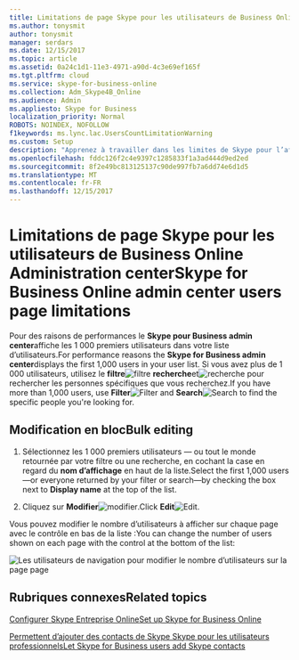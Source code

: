 ```yaml
---
title: Limitations de page Skype pour les utilisateurs de Business Online Administration center
ms.author: tonysmit
author: tonysmit
manager: serdars
ms.date: 12/15/2017
ms.topic: article
ms.assetid: 0a24c1d1-11e3-4971-a90d-4c3e69ef165f
ms.tgt.pltfrm: cloud
ms.service: skype-for-business-online
ms.collection: Adm_Skype4B_Online
ms.audience: Admin
ms.appliesto: Skype for Business
localization_priority: Normal
ROBOTS: NOINDEX, NOFOLLOW
f1keywords: ms.lync.lac.UsersCountLimitationWarning
ms.custom: Setup
description: "Apprenez à travailler dans les limites de Skype pour l’affichage de l’administrateur Business en ligne des utilisateurs. "
ms.openlocfilehash: fddc126f2c4e9397c1285833f1a3ad444d9ed2ed
ms.sourcegitcommit: 8f2e49bc813125137c90de997fb7a6dd74e6d1d5
ms.translationtype: MT
ms.contentlocale: fr-FR
ms.lasthandoff: 12/15/2017
---
```

# <a name="skype-for-business-online-admin-center-users-page-limitations"></a><span data-ttu-id="0d774-103">Limitations de page Skype pour les utilisateurs de Business Online Administration center</span><span class="sxs-lookup"><span data-stu-id="0d774-103">Skype for Business Online admin center users page limitations</span></span>

<span data-ttu-id="0d774-104">Pour des raisons de performances le **Skype pour Business admin center**affiche les 1 000 premiers utilisateurs dans votre liste d’utilisateurs.</span><span class="sxs-lookup"><span data-stu-id="0d774-104">For performance reasons the **Skype for Business admin center**displays the first 1,000 users in your user list.</span></span> <span data-ttu-id="0d774-105">Si vous avez plus de 1 000 utilisateurs, utilisez le **filtre**![filtre](../images/d360528a-a05a-4f0d-a7fd-25a6c696206a.png) **recherche**et![recherche](../images/5cc29d50-4eec-48a4-bdad-bbeae230f9ae.png) pour rechercher les personnes spécifiques que vous recherchez.</span><span class="sxs-lookup"><span data-stu-id="0d774-105">If you have more than 1,000 users, use **Filter**![Filter](../images/d360528a-a05a-4f0d-a7fd-25a6c696206a.png) and **Search**![Search](../images/5cc29d50-4eec-48a4-bdad-bbeae230f9ae.png) to find the specific people you're looking for.</span></span>
  
## <a name="bulk-editing"></a><span data-ttu-id="0d774-106">Modification en bloc</span><span class="sxs-lookup"><span data-stu-id="0d774-106">Bulk editing</span></span>
<span data-ttu-id="0d774-107"><a name="__top"> </a></span><span class="sxs-lookup"><span data-stu-id="0d774-107"></span></span>

1. <span data-ttu-id="0d774-108">Sélectionnez les 1 000 premiers utilisateurs — ou tout le monde retournée par votre filtre ou une recherche, en cochant la case en regard du **nom d’affichage** en haut de la liste.</span><span class="sxs-lookup"><span data-stu-id="0d774-108">Select the first 1,000 users—or everyone returned by your filter or search—by checking the box next to **Display name** at the top of the list.</span></span>
    
2. <span data-ttu-id="0d774-109">Cliquez sur **Modifier**![modifier](../images/2f8948c1-e4f3-4022-b9cd-37fed066056e.png).</span><span class="sxs-lookup"><span data-stu-id="0d774-109">Click **Edit**![Edit](../images/2f8948c1-e4f3-4022-b9cd-37fed066056e.png).</span></span>
    
<span data-ttu-id="0d774-110">Vous pouvez modifier le nombre d’utilisateurs à afficher sur chaque page avec le contrôle en bas de la liste :</span><span class="sxs-lookup"><span data-stu-id="0d774-110">You can change the number of users shown on each page with the control at the bottom of the list:</span></span>
  
![Les utilisateurs de navigation pour modifier le nombre d’utilisateurs sur la page page](../images/7d8ba24e-e3e8-4ff8-92f7-98ac143aab6d.png)
  
## <a name="related-topics"></a><span data-ttu-id="0d774-112">Rubriques connexes</span><span class="sxs-lookup"><span data-stu-id="0d774-112">Related topics</span></span>
[<span data-ttu-id="0d774-113">Configurer Skype Entreprise Online</span><span class="sxs-lookup"><span data-stu-id="0d774-113">Set up Skype for Business Online</span></span>](set-up-skype-for-business-online.md)

[<span data-ttu-id="0d774-114">Permettent d’ajouter des contacts de Skype Skype pour les utilisateurs professionnels</span><span class="sxs-lookup"><span data-stu-id="0d774-114">Let Skype for Business users add Skype contacts</span></span>](let-skype-for-business-users-add-skype-contacts.md)
